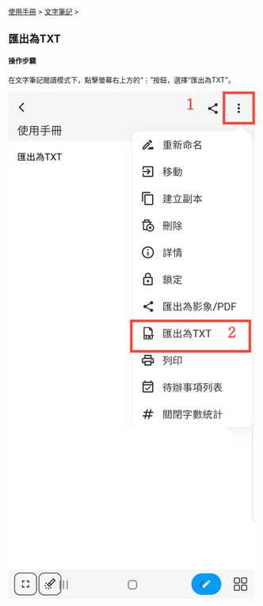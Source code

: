 [使用手冊](/dragonnest/drawnote/manual/zh) > [文字筆記](/dragonnest/drawnote/manual/zh/text_note) >

匯出為TXT
---
#### 操作步驟

在文字筆記閱讀模式下，點擊螢幕右上方的“⋮”按鈕，選擇“匯出為TXT”。

![](imgs/export_as_txt1.png)